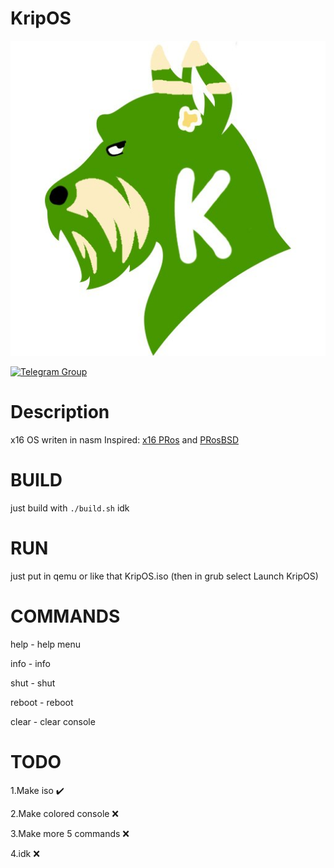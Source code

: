   # KripOS
  
    
  ![logo](logo.jpg)

[![Telegram Group](https://img.shields.io/badge/group_in-telegram-blue)](https://t.me/kripos_fans)


# Description
x16 OS writen in nasm 
Inspired:  [x16 PRos](https://github.com/PRoX2011/x16-PRos) and  [PRosBSD](https://github.com/pros-dev-fans/PRosBSD)

# BUILD
just build with ```./build.sh``` idk


# RUN

just put in qemu or like that KripOS.iso (then in grub select Launch KripOS)



# COMMANDS
help - help menu


info - info


shut - shut


reboot - reboot


clear - clear console



# TODO

1.Make iso ✔️


2.Make colored console ❌


3.Make more 5 commands ❌


4.idk ❌





